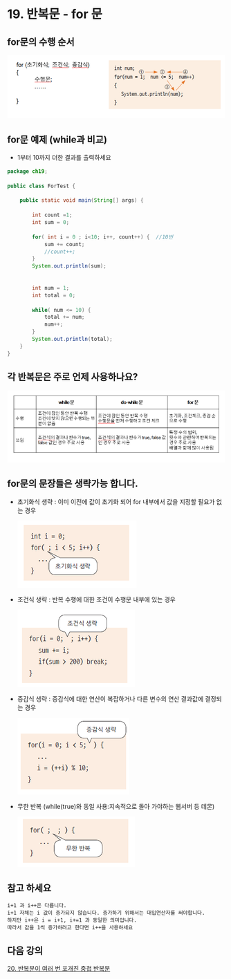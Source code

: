 # 19. 반복문 - for 문

## for문의 수행 순서

![for](./img/for.png)


## for문 예제 (while과 비교)

- 1부터 10까지 더한 결과를 출력하세요
```java
package ch19;

public class ForTest {

	public static void main(String[] args) {
	
		int count =1;
		int sum = 0;
		
		for( int i = 0 ; i<10; i++, count++) {  //10번
			sum += count;
			//count++;
		}
		System.out.println(sum);
		
		
		int num = 1;
		int total = 0;
		
		while( num <= 10) {
			total += num;
			num++;
		}
		System.out.println(total);
	}
}

```

## 각 반복문은 주로 언제 사용하나요?

![loop](./img/loop.png)


## for문의 문장들은 생략가능 합니다.

- 초기화식 생략 : 이미 이전에 값이 초기화 되어 for 내부에서 값을 지정할 필요가 없는 경우

   ![for1](./img/for1.PNG)

- 조건식 생략 : 반복 수행에 대한 조건이 수행문 내부에 있는 경우
   
   ![for2](./img/for2.PNG)

- 증감식 생략 : 증감식에 대한 연산이 복잡하거나 다른 변수의 연산 결과값에 결정되는 경우
   
   ![for3](./img/for3.PNG)

- 무한 반복 (while(true)와 동일 사용:지속적으로 돌아 가야하는 웹서버 등 데몬)

   ![for4](./img/for4.PNG)


## 참고 하세요

    i+1 과 i++은 다릅니다.
    i+1 자체는 i 값이 증가되지 않습니다. 증가하기 위해서는 대입연산자를 써야합니다.
    하지만 i++은 i = i+1, i+=1 과 동일한 의미입니다.
    따라서 값을 1씩 증가하려고 한다면 i++을 사용하세요


## 다음 강의
[20. 반복문이 여러 번 포개진 중첩 반복문](https://gitlab.com/easyspubjava/javacoursework/-/blob/master/Chapter1/01-20/README.md)
